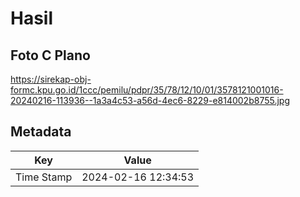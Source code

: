 # Hasil

## Foto C Plano

https://sirekap-obj-formc.kpu.go.id/1ccc/pemilu/pdpr/35/78/12/10/01/3578121001016-20240216-113936--1a3a4c53-a56d-4ec6-8229-e814002b8755.jpg


## Metadata

| Key        | Value               |
| ---------- | ------------------- |
| Time Stamp | 2024-02-16 12:34:53 |



